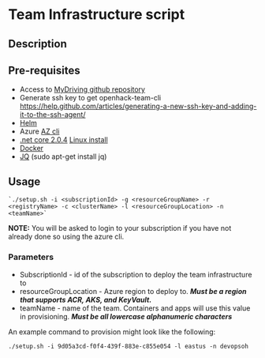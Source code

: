 # Team Infrastructure script

## Description

## Pre-requisites

- Access to [MyDriving github repository](https://github.com/Azure-Samples/openhack-devops-team)
- Generate ssh key to get openhack-team-cli https://help.github.com/articles/generating-a-new-ssh-key-and-adding-it-to-the-ssh-agent/
- [Helm](https://docs.helm.sh/using_helm/#installing-helm)
- Azure [AZ cli](https://docs.microsoft.com/en-us/cli/azure/install-azure-cli?view=azure-cli-latest)
- [.net core 2.0.4](https://www.microsoft.com/net/download/) [Linux install](https://www.microsoft.com/net/download/linux-package-manager/ubuntu16-04/sdk-current)
- [Docker](https://docs.docker.com/install/)
- [JQ](https://stedolan.github.io/jq/) (sudo apt-get install jq)

## Usage

    `./setup.sh -i <subscriptionId> -g <resourceGroupName> -r <registryName> -c <clusterName> -l <resourceGroupLocation> -n <teamName>`

**NOTE:** You will be asked to login to your subscription if you have not already done so using the azure cli.

### Parameters

- SubscriptionId - id of the subscription to deploy the team infrastructure to
- resourceGroupLocation - Azure region to deploy to.  **_Must be a region that supports ACR, AKS, and KeyVault._**
- teamName - name of the team.  Containers and apps will use this value in provisioning.  **_Must be all lowercase alphanumeric characters_**

An example command to provision might look like the following:

`./setup.sh -i 9d05a3cd-f0f4-439f-883e-c855e054 -l eastus -n devopsoh`